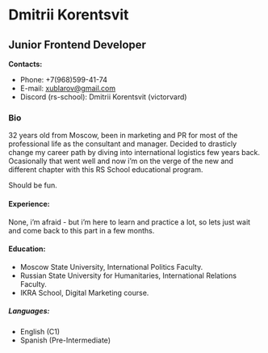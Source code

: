 # Dmitrii Korentsvit

## Junior Frontend Developer

**Contacts:**
* Phone: +7(968)599-41-74 
* E-mail: xublarov@gmail.com 
* Discord (rs-school): Dmitrii Korentsvit (victorvard) 


### Bio
<p>32 years old from Moscow, been in marketing and PR for most of the professional life as the consultant and manager. 
 Decided to drasticly change my career path by diving into international logistics few years back. 
 Ocasionally that went well and now i’m on the verge of the new and different chapter with this RS School educational program. </p>
 Should be fun.
 
 #### Experience: 
 None, i’m afraid - but i’m here to learn and practice a lot, so lets just wait and come back to this part in a few months.
 
 #### Education:
 * Moscow State University, International Politics Faculty.
 * Russian State University for Humanitaries, International Relations Faculty.
 * IKRA School, Digital Marketing course. 
 
 ##### Languages:
 * English (C1)
 * Spanish (Pre-Intermediate)
 
 
 
